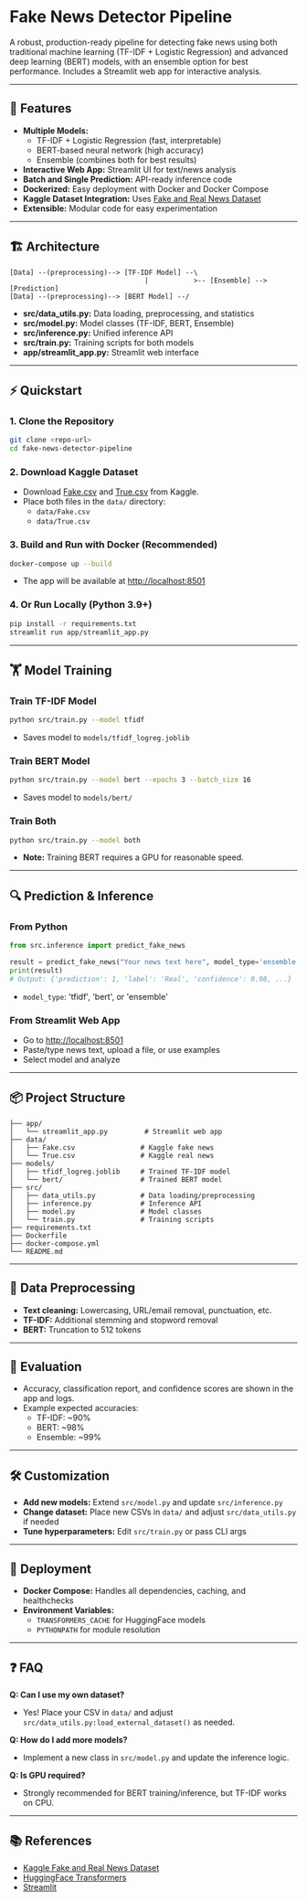 # Fake News Detector Pipeline

A robust, production-ready pipeline for detecting fake news using both traditional machine learning (TF-IDF + Logistic Regression) and advanced deep learning (BERT) models, with an ensemble option for best performance. Includes a Streamlit web app for interactive analysis.

---

## 🚀 Features
- **Multiple Models:**
  - TF-IDF + Logistic Regression (fast, interpretable)
  - BERT-based neural network (high accuracy)
  - Ensemble (combines both for best results)
- **Interactive Web App:** Streamlit UI for text/news analysis
- **Batch and Single Prediction:** API-ready inference code
- **Dockerized:** Easy deployment with Docker and Docker Compose
- **Kaggle Dataset Integration:** Uses [Fake and Real News Dataset](https://www.kaggle.com/clmentbisaillon/fake-and-real-news-dataset)
- **Extensible:** Modular code for easy experimentation

---

## 🏗️ Architecture

```
[Data] --(preprocessing)--> [TF-IDF Model] --\
                                 |           >-- [Ensemble] --> [Prediction]
[Data] --(preprocessing)--> [BERT Model] --/
```

- **src/data_utils.py:** Data loading, preprocessing, and statistics
- **src/model.py:** Model classes (TF-IDF, BERT, Ensemble)
- **src/inference.py:** Unified inference API
- **src/train.py:** Training scripts for both models
- **app/streamlit_app.py:** Streamlit web interface

---

## ⚡ Quickstart

### 1. Clone the Repository
```bash
git clone <repo-url>
cd fake-news-detector-pipeline
```

### 2. Download Kaggle Dataset
- Download [Fake.csv](https://www.kaggle.com/clmentbisaillon/fake-and-real-news-dataset) and [True.csv](https://www.kaggle.com/clmentbisaillon/fake-and-real-news-dataset) from Kaggle.
- Place both files in the `data/` directory:
  - `data/Fake.csv`
  - `data/True.csv`

### 3. Build and Run with Docker (Recommended)
```bash
docker-compose up --build
```
- The app will be available at [http://localhost:8501](http://localhost:8501)

### 4. Or Run Locally (Python 3.9+)
```bash
pip install -r requirements.txt
streamlit run app/streamlit_app.py
```

---

## 🏋️ Model Training

### Train TF-IDF Model
```bash
python src/train.py --model tfidf
```
- Saves model to `models/tfidf_logreg.joblib`

### Train BERT Model
```bash
python src/train.py --model bert --epochs 3 --batch_size 16
```
- Saves model to `models/bert/`

### Train Both
```bash
python src/train.py --model both
```

- **Note:** Training BERT requires a GPU for reasonable speed.

---

## 🔍 Prediction & Inference

### From Python
```python
from src.inference import predict_fake_news

result = predict_fake_news("Your news text here", model_type='ensemble')
print(result)
# Output: {'prediction': 1, 'label': 'Real', 'confidence': 0.98, ...}
```
- `model_type`: 'tfidf', 'bert', or 'ensemble'

### From Streamlit Web App
- Go to [http://localhost:8501](http://localhost:8501)
- Paste/type news text, upload a file, or use examples
- Select model and analyze

---

## 📦 Project Structure

```
├── app/
│   └── streamlit_app.py         # Streamlit web app
├── data/
│   ├── Fake.csv                # Kaggle fake news
│   └── True.csv                # Kaggle real news
├── models/
│   ├── tfidf_logreg.joblib     # Trained TF-IDF model
│   └── bert/                   # Trained BERT model
├── src/
│   ├── data_utils.py           # Data loading/preprocessing
│   ├── inference.py            # Inference API
│   ├── model.py                # Model classes
│   └── train.py                # Training scripts
├── requirements.txt
├── Dockerfile
├── docker-compose.yml
└── README.md
```

---

## 📝 Data Preprocessing
- **Text cleaning:** Lowercasing, URL/email removal, punctuation, etc.
- **TF-IDF:** Additional stemming and stopword removal
- **BERT:** Truncation to 512 tokens

---

## 🧪 Evaluation
- Accuracy, classification report, and confidence scores are shown in the app and logs.
- Example expected accuracies:
  - TF-IDF: ~90%
  - BERT: ~98%
  - Ensemble: ~99%

---

## 🛠️ Customization
- **Add new models:** Extend `src/model.py` and update `src/inference.py`
- **Change dataset:** Place new CSVs in `data/` and adjust `src/data_utils.py` if needed
- **Tune hyperparameters:** Edit `src/train.py` or pass CLI args

---

## 🐳 Deployment
- **Docker Compose:** Handles all dependencies, caching, and healthchecks
- **Environment Variables:**
  - `TRANSFORMERS_CACHE` for HuggingFace models
  - `PYTHONPATH` for module resolution

---

## ❓ FAQ

**Q: Can I use my own dataset?**
- Yes! Place your CSV in `data/` and adjust `src/data_utils.py:load_external_dataset()` as needed.

**Q: How do I add more models?**
- Implement a new class in `src/model.py` and update the inference logic.

**Q: Is GPU required?**
- Strongly recommended for BERT training/inference, but TF-IDF works on CPU.

---

## 📚 References
- [Kaggle Fake and Real News Dataset](https://www.kaggle.com/clmentbisaillon/fake-and-real-news-dataset)
- [HuggingFace Transformers](https://huggingface.co/transformers/)
- [Streamlit](https://streamlit.io/)


